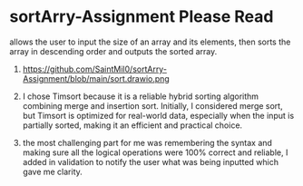 # sortArry-Assignment Please Read
allows the user to input the size of an array and its elements, then sorts the array in descending order and outputs the sorted array. 


1. https://github.com/SaintMil0/sortArry-Assignment/blob/main/sort.drawio.png

2. I chose Timsort because it is a reliable hybrid sorting algorithm combining merge and insertion sort. Initially, I considered merge sort, but Timsort is optimized for real-world data, especially when the input is partially sorted, making it an efficient and practical choice.

3. the most challenging part for me was remembering the syntax and making sure all the logical operations were 100% correct and reliable, I added in validation to notify the user what was being inputted which gave me clarity.
